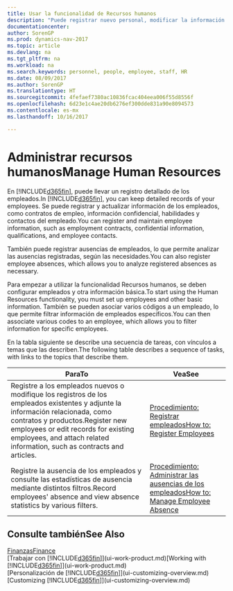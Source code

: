 ```yaml
---
title: Usar la funcionalidad de Recursos humanos
description: "Puede registrar nuevo personal, modificar la información del personal existente y registrar y analizar las ausencias."
documentationcenter: 
author: SorenGP
ms.prod: dynamics-nav-2017
ms.topic: article
ms.devlang: na
ms.tgt_pltfrm: na
ms.workload: na
ms.search.keywords: personnel, people, employee, staff, HR
ms.date: 08/09/2017
ms.author: SorenGP
ms.translationtype: HT
ms.sourcegitcommit: 4fefaef7380ac10836fcac404eea006f55d8556f
ms.openlocfilehash: 6d23e1c4ae20db6276ef300dde831a90e8094573
ms.contentlocale: es-mx
ms.lasthandoff: 10/16/2017

---
```

# <a name="manage-human-resources"></a><span data-ttu-id="27035-103">Administrar recursos humanos</span><span class="sxs-lookup"><span data-stu-id="27035-103">Manage Human Resources</span></span>
<span data-ttu-id="27035-104">En [!INCLUDE[d365fin](includes/d365fin_md.md)], puede llevar un registro detallado de los empleados.</span><span class="sxs-lookup"><span data-stu-id="27035-104">In [!INCLUDE[d365fin](includes/d365fin_md.md)], you can keep detailed records of your employees.</span></span> <span data-ttu-id="27035-105">Se puede registrar y actualizar información de los empleados, como contratos de empleo, información confidencial, habilidades y contactos del empleado.</span><span class="sxs-lookup"><span data-stu-id="27035-105">You can register and maintain employee information, such as employment contracts, confidential information, qualifications, and employee contacts.</span></span>

<span data-ttu-id="27035-106">También puede registrar ausencias de empleados, lo que permite analizar las ausencias registradas, según las necesidades.</span><span class="sxs-lookup"><span data-stu-id="27035-106">You can also register employee absences, which allows you to analyze registered absences as necessary.</span></span>

<span data-ttu-id="27035-107">Para empezar a utilizar la funcionalidad Recursos humanos, se deben configurar empleados y otra información básica.</span><span class="sxs-lookup"><span data-stu-id="27035-107">To start using the Human Resources functionality, you must set up employees and other basic information.</span></span> <span data-ttu-id="27035-108">También se pueden asociar varios códigos a un empleado, lo que permite filtrar información de empleados específicos.</span><span class="sxs-lookup"><span data-stu-id="27035-108">You can then associate various codes to an employee, which allows you to filter information for specific employees.</span></span>

<span data-ttu-id="27035-109">En la tabla siguiente se describe una secuencia de tareas, con vínculos a temas que las describen.</span><span class="sxs-lookup"><span data-stu-id="27035-109">The following table describes a sequence of tasks, with links to the topics that describe them.</span></span>

| <span data-ttu-id="27035-110">Para</span><span class="sxs-lookup"><span data-stu-id="27035-110">To</span></span> | <span data-ttu-id="27035-111">Vea</span><span class="sxs-lookup"><span data-stu-id="27035-111">See</span></span> |
| --- | --- |
| <span data-ttu-id="27035-112">Registre a los empleados nuevos o modifique los registros de los empleados existentes y adjunte la información relacionada, como contratos y productos.</span><span class="sxs-lookup"><span data-stu-id="27035-112">Register new employees or edit records for existing employees, and attach related information, such as contracts and articles.</span></span> |[<span data-ttu-id="27035-113">Procedimiento: Registrar empleados</span><span class="sxs-lookup"><span data-stu-id="27035-113">How to: Register Employees</span></span>](hr-how-register-employees.md) |
| <span data-ttu-id="27035-114">Registre la ausencia de los empleados y consulte las estadísticas de ausencia mediante distintos filtros.</span><span class="sxs-lookup"><span data-stu-id="27035-114">Record employees' absence and view absence statistics by various filters.</span></span> |[<span data-ttu-id="27035-115">Procedimiento: Administrar las ausencias de los empleados</span><span class="sxs-lookup"><span data-stu-id="27035-115">How to: Manage Employee Absence</span></span>](hr-how-manage-absence.md) |

## <a name="see-also"></a><span data-ttu-id="27035-116">Consulte también</span><span class="sxs-lookup"><span data-stu-id="27035-116">See Also</span></span>
[<span data-ttu-id="27035-117">Finanzas</span><span class="sxs-lookup"><span data-stu-id="27035-117">Finance</span></span>](finance.md)  
<span data-ttu-id="27035-118">[Trabajar con [!INCLUDE[d365fin](includes/d365fin_md.md)]](ui-work-product.md)</span><span class="sxs-lookup"><span data-stu-id="27035-118">[Working with [!INCLUDE[d365fin](includes/d365fin_md.md)]](ui-work-product.md)</span></span>  
<span data-ttu-id="27035-119">[Personalización de [!INCLUDE[d365fin](includes/d365fin_md.md)]](ui-customizing-overview.md)</span><span class="sxs-lookup"><span data-stu-id="27035-119">[Customizing [!INCLUDE[d365fin](includes/d365fin_md.md)]](ui-customizing-overview.md)</span></span>        

